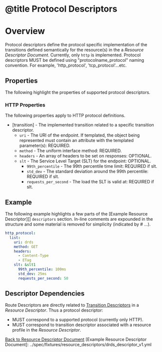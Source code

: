 # @title Protocol Descriptors
# Overview
Protocol descriptors define the protocol specific implementation of the transitions defined semantically for the 
resource(s) in the a _Resource Descriptor Document_. Currently, only `http` is implemented. Protocol descriptors MUST be 
defined using "protocolname_protocol" naming convention. For example, 'http_protocol', 'tcp_protocol'...etc.

## Properties
The following highlight the properties of supported protocol descriptors.

### HTTP Properties
The following properties apply to HTTP protocol definitions.
* \[transition\] - The implemented transition related to a specific transition descriptor.
    * `uri` - The URI of the endpoint. If templated, the object being represented must contain an attribute with the
    templated parameter(s): REQUIRED.
    * `method` - The uniform interface method: REQUIRED.
    * `headers` - An array of headers to be set on responses: OPTIONAL.
    * `slt` - The Service Level Target (SLT) for the endpoint: OPTIONAL.
        * `99th_percentile` - The 99th percentile time limit: REQUIRED if slt.
        * `std_dev` - The standard deviation around the 99th percentile: REQUIRED if slt.
        * `requests_per_second` - The load the SLT is valid at: REQUIRED if slt.

## Example
The following example highlights a few parts of the [Example Resource Descriptor][] `descriptors` section. In-line 
comments are expounded in the structure and some material is removed for simplicity (indicated by # ...). 

```yaml
http_protocol:
  list:
    uri: drds
    method: GET
    headers:
      - Content-Type
      - ETag
    slt: &slt1
      99th_percentile: 100ms
      std_dev: 25ms
      requests_per_second: 50 
```

## Descriptor Dependencies
Route Descriptors are directly related to [Transition Descriptors](transition_descriptors.md) in a 
_Resource Descriptor_. Thus a protocol descriptor:

* MUST correspond to a supported protocol (currently only HTTP).
* MUST correspond to transition descriptor associated with a resource profile in the _Resource Descriptor_.

[Back to Resource Descriptor Document](descriptors_document.md)
[Example Resource Descriptor Document]: ../spec/fixtures/resource_descriptors/drds_descriptor_v1.yml
